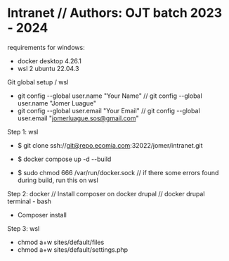 # Intranet // Authors: OJT batch 2023 - 2024

requirements for windows:
- docker desktop 4.26.1
- wsl 2 ubuntu 22.04.3

Git global setup / wsl
- git config --global user.name "Your Name"     // git config --global user.name "Jomer Luague"
- git config --global user.email "Your Email"   // git config --global user.email "jomerluague.sos@gmail.com"

Step 1: wsl
- $ git clone ssh://git@repo.ecomia.com:32022/jomer/intranet.git
- $ docker compose up -d --build

- $ sudo chmod 666 /var/run/docker.sock
// if there some errors found during build, run this on wsl

Step 2: docker
// Install composer on docker drupal
// docker drupal terminal - bash 
- Composer install

Step 3: wsl
- chmod a+w sites/default/files
- chmod a+w sites/default/settings.php


